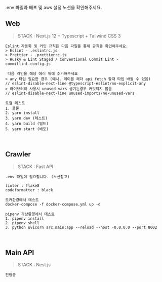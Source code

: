 .env 파일과 배포 및 aws 설정 노션을 확인해주세요.


## Web

> STACK : Next.js 12 + Typescript + Tailwind CSS 3

```
Eslint 자동화 및 커밋 규칙은 다음 파일을 통해 규칙을 확인해주세요.
> Eslint - .eslintrc.js
> Prettier - .prettierrc.js
> Husky & Lint Staged / Conventional Commit Lint - commitlint.config.js

 다음 라인을 해당 에러 위에 추가해주세요
> any 타입 필요한 경우 (예시. 테이블 헤더 api fetch 할때 타입 바뀔 수 있음)
// eslint-disable-next-line @typescript-eslint/no-explicit-any
> 라이브러리 사용시 unused vars 생기는경우 커밋되지 않음
// eslint-disable-next-line unused-imports/no-unused-vars

로컬 테스트
1. 클론
2. yarn install
3. yarn dev (테스트)
4. yarn build (빌드)
5. yarn start (배포)

```

<br />

## Crawler

> STACK : Fast API

```
.env 파일이 필요합니다. (노션참고)

linter : flake8
codeformatter : black

도커환경에서 테스트
docker-compose -f docker-compose.yml up -d

pipenv 가상환경에서 테스트
1. pipenv install
2. pipenv shell
3. python uvicorn src.main:app --reload --host -0.0.0.0 --port 8002

```

<br />

## Main API

> STACK : Nest.js

```
진행중
```
